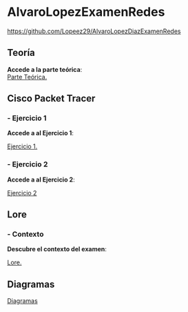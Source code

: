 # AlvaroLopezExamenRedes


https://github.com/Lopeez29/AlvaroLopezDiazExamenRedes


## Teoría


**Accede a la parte teórica**:  
[Parte Teórica.](./Soluciones/Parte%20Teórica.md)


## Cisco Packet Tracer


### - Ejercicio 1

**Accede a al Ejercicio 1**:  

[Ejercicio 1.](./Soluciones/Cisco%20Packet%20Tracer/Ejercicio1.md)


### - Ejercicio 2

**Accede a al Ejercicio 2**:  

[Ejercicio 2](./Soluciones/Cisco%20Packet%20Tracer/Ejercicio2.md)



## Lore 


### - Contexto


**Descubre el contexto del examen**:  

[Lore.](./Soluciones/Lore/Contexto)


## Diagramas 

[Diagramas](./Soluciones/Diagramas)
